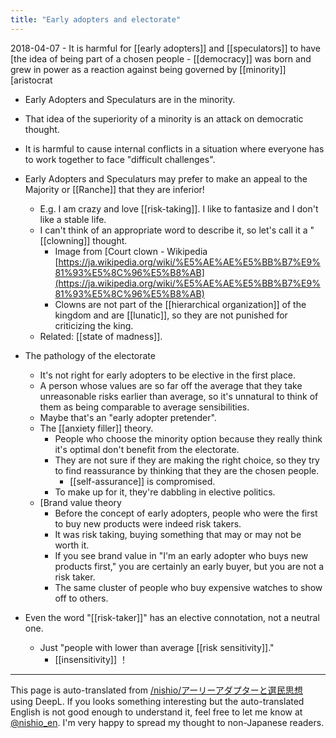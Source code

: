 ```yaml
---
title: "Early adopters and electorate"
---
```


2018-04-07
    - It is harmful for [[early adopters]] and [[speculators]] to have [the idea of being part of a chosen people
    - [[democracy]] was born and grew in power as a reaction against being governed by [[minority]] [aristocrat
- Early Adopters and Speculaturs are in the minority.
- That idea of the superiority of a minority is an attack on democratic thought.
- It is harmful to cause internal conflicts in a situation where everyone has to work together to face "difficult challenges".
- Early Adopters and Speculaturs may prefer to make an appeal to the Majority or [[Ranche]] that they are inferior!
    - E.g. I am crazy and love [[risk-taking]]. I like to fantasize and I don't like a stable life.
    - I can't think of an appropriate word to describe it, so let's call it a "[[clowning]] thought.
        - Image from [Court clown - Wikipedia [https://ja.wikipedia.org/wiki/%E5%AE%AE%E5%BB%B7%E9%81%93%E5%8C%96%E5%B8%AB](https://ja.wikipedia.org/wiki/%E5%AE%AE%E5%BB%B7%E9%81%93%E5%8C%96%E5%B8%AB)
        - Clowns are not part of the [[hierarchical organization]] of the kingdom and are [[lunatic]], so they are not punished for criticizing the king.
    - Related: [[state of madness]].

- The pathology of the electorate
    - It's not right for early adopters to be elective in the first place.
    - A person whose values are so far off the average that they take unreasonable risks earlier than average, so it's unnatural to think of them as being comparable to average sensibilities.
    - Maybe that's an "early adopter pretender".
    - The [[anxiety filler]] theory.
        - People who choose the minority option because they really think it's optimal don't benefit from the electorate.
        - They are not sure if they are making the right choice, so they try to find reassurance by thinking that they are the chosen people.
            - [[self-assurance]] is compromised.
        - To make up for it, they're dabbling in elective politics.
    - [Brand value theory
        - Before the concept of early adopters, people who were the first to buy new products were indeed risk takers.
        - It was risk taking, buying something that may or may not be worth it.
        - If you see brand value in "I'm an early adopter who buys new products first," you are certainly an early buyer, but you are not a risk taker.
        - The same cluster of people who buy expensive watches to show off to others.

- Even the word "[[risk-taker]]" has an elective connotation, not a neutral one.
    - Just "people with lower than average [[risk sensitivity]]."
        - [[insensitivity]] ！

---
This page is auto-translated from [/nishio/アーリーアダプターと選民思想](https://scrapbox.io/nishio/アーリーアダプターと選民思想) using DeepL. If you looks something interesting but the auto-translated English is not good enough to understand it, feel free to let me know at [@nishio_en](https://twitter.com/nishio_en). I'm very happy to spread my thought to non-Japanese readers.